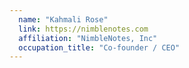 ```yaml
---
  name: "Kahmali Rose"
  link: https://nimblenotes.com
  affiliation: "NimbleNotes, Inc"
  occupation_title: "Co-founder / CEO"
---
```

